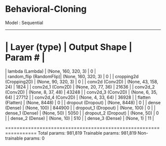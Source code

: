 # Behavioral-Cloning
Model : Sequential
_________________________________________________________________
| Layer (type)            |    Output Shape            |   Param #  |
=================================================================
| lambda (Lambda)         |   (None, 160, 320, 3)      | 0          |   
| random_flip (RandomFlip)|  (None, 160, 320, 3)       | 0          |
| cropping2d (Cropping2D) |    (None, 90, 320, 3)      |  0         |
| conv2d (Conv2D)         |       (None, 43, 158, 24)  |     1824   |
| conv2d_1 (Conv2D)       |       (None, 20, 77, 36)   |     21636  |
| conv2d_2 (Conv2D)       |       (None, 8, 37, 48)    |     43248  |
| conv2d_3 (Conv2D)       |       (None, 6, 35, 64)    |     27712  |
| conv2d_4 (Conv2D)       |       (None, 4, 33, 64)    |     36928  |
| flatten (Flatten)       |      (None, 8448)          |   0        |
| dropout (Dropout)       |       (None, 8448)         |     0      |
| dense (Dense)           |       (None, 100)          |     844900 |
| dropout_1 (Dropout)     |       (None, 100)          |     0      |
| dense_1 (Dense)         |       (None, 50)           |     5050   |
| dropout_2 (Dropout)     |       (None, 50)           |        0   |
| dense_2 (Dense)         |       (None, 10)           |        510 |
| dense_3 (Dense)         |       (None, 1)            |  11        |

=================================================================
Total params: 981,819
Trainable params: 981,819
Non-trainable params: 0
